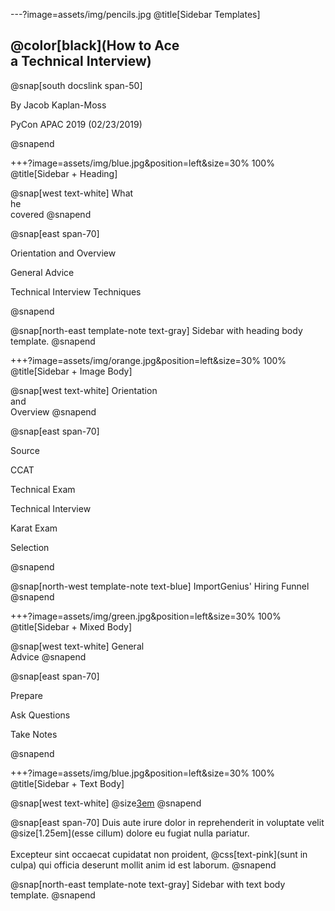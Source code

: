 ---?image=assets/img/pencils.jpg
@title[Sidebar Templates]

## @color[black](How to Ace<br>a Technical Interview)

@snap[south docslink span-50]
<p>By Jacob Kaplan-Moss</p>
<p>PyCon APAC 2019 (02/23/2019)</p>
@snapend


+++?image=assets/img/blue.jpg&position=left&size=30% 100%
@title[Sidebar + Heading]

@snap[west text-white]
What<br>he<br>covered
@snapend

@snap[east span-70]
<p>Orientation and Overview</p>
<p>General Advice</p>
<p>Technical Interview Techniques</p>
@snapend

@snap[north-east template-note text-gray]
Sidebar with heading body template.
@snapend


+++?image=assets/img/orange.jpg&position=left&size=30% 100%
@title[Sidebar + Image Body]

@snap[west text-white]
Orientation<br>and<br>Overview
@snapend

@snap[east span-70]
<p>Source</p>
<p>CCAT</p>
<p>Technical Exam</p>
<p>Technical Interview</p>
<p>Karat Exam</p>
<p>Selection</p> 
@snapend

@snap[north-west template-note text-blue]
ImportGenius' Hiring Funnel
@snapend


+++?image=assets/img/green.jpg&position=left&size=30% 100%
@title[Sidebar + Mixed Body]

@snap[west text-white]
General<br>Advice
@snapend

@snap[east span-70]
<p>Prepare</p>
<p>Ask Questions</p>
<p>Take Notes</p>
@snapend

+++?image=assets/img/blue.jpg&position=left&size=30% 100%
@title[Sidebar + Text Body]

@snap[west text-white]
@size[3em](4.)
@snapend

@snap[east span-70]
Duis aute irure dolor in reprehenderit in voluptate velit @size[1.25em](esse cillum) dolore eu fugiat nulla pariatur.
<br><br>
Excepteur sint occaecat cupidatat non proident, @css[text-pink](sunt in culpa) qui officia deserunt mollit anim id est laborum.
@snapend

@snap[north-east template-note text-gray]
Sidebar with text body template.
@snapend